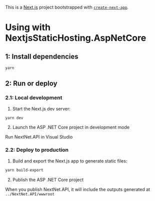 This is a [Next.js](https://nextjs.org/) project bootstrapped with [`create-next-app`](https://github.com/vercel/next.js/tree/canary/packages/create-next-app).

# Using with NextjsStaticHosting.AspNetCore

## 1: Install dependencies

  ```bash
  yarn
  ```

## 2: Run or deploy

### 2.1: Local development

1. Start the Next.js dev server:

  ```bash
  yarn dev
  ```

2. Launch the ASP .NET Core project in development mode

  Run NextNet.API in Visual Studio

### 2.2: Deploy to production

1. Build and export the Next.js app to generate static files:

  ```bash
  yarn build-export
  ```

2. Publish the ASP .NET Core project

  When you publish NextNet.API, it will include the outputs generated at `../NextNet.API/wwwroot`
